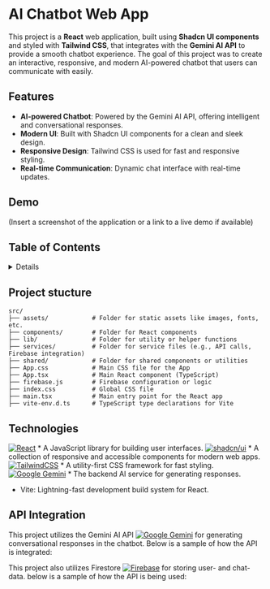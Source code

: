 # AI Chatbot Web App

This project is a **React** web application, built using **Shadcn UI components** and styled with **Tailwind CSS**, that integrates with the **Gemini AI API** to provide a smooth chatbot experience. The goal of this project was to create an interactive, responsive, and modern AI-powered chatbot that users can communicate with easily.

## Features

- **AI-powered Chatbot**: Powered by the Gemini AI API, offering intelligent and conversational responses.
- **Modern UI**: Built with Shadcn UI components for a clean and sleek design.
- **Responsive Design**: Tailwind CSS is used for fast and responsive styling.
- **Real-time Communication**: Dynamic chat interface with real-time updates.

## Demo

(Insert a screenshot of the application or a link to a live demo if available)

## Table of Contents

<details>
  <ol>
    <li>
      <a href="#about-the-project">About The Project</a>
      <ul>
        <li><a href="#built-with">Built With</a></li>
      </ul>
    </li>
    <li>
      <a href="#getting-started">Getting Started</a>
      <ul>
        <li><a href="#prerequisites">Prerequisites</a></li>
        <li><a href="#installation">Installation</a></li>
      </ul>
    </li>
    <li><a href="#usage">Usage</a></li>
    <li><a href="#roadmap">Roadmap</a></li>
    <li><a href="#contributing">Contributing</a></li>
    <li><a href="#license">License</a></li>
    <li><a href="#contact">Contact</a></li>
    <li><a href="#acknowledgments">Acknowledgments</a></li>
  </ol>
</details>

## Project stucture 
```
src/
├── assets/            # Folder for static assets like images, fonts, etc.
├── components/        # Folder for React components
├── lib/               # Folder for utility or helper functions
├── services/          # Folder for service files (e.g., API calls, Firebase integration)
├── shared/            # Folder for shared components or utilities
├── App.css            # Main CSS file for the App
├── App.tsx            # Main React component (TypeScript)
├── firebase.js        # Firebase configuration or logic
├── index.css          # Global CSS file
├── main.tsx           # Main entry point for the React app
├── vite-env.d.ts      # TypeScript type declarations for Vite
```

## Technologies
[![React](https://img.shields.io/badge/React-%2320232a.svg?logo=react&logoColor=%2361DAFB)](#) * A JavaScript library for building user interfaces.
[![shadcn/ui](https://img.shields.io/badge/shadcn%2Fui-000?logo=shadcnui&logoColor=fff)](#) * A collection of responsive and accessible components for modern web apps.
[![TailwindCSS](https://img.shields.io/badge/Tailwind%20CSS-%2338B2AC.svg?logo=tailwind-css&logoColor=white)](#) * A utility-first CSS framework for fast styling.
 [![Google Gemini](https://img.shields.io/badge/Google%20Gemini-886FBF?logo=googlegemini&logoColor=fff)](#) * The backend AI service for generating responses.
* Vite: Lightning-fast development build system for React.

## API Integration
This project utilizes the Gemini AI API [![Google Gemini](https://img.shields.io/badge/Google%20Gemini-886FBF?logo=googlegemini&logoColor=fff)](#) for generating conversational responses in the chatbot. Below is a sample of how the API is integrated:

This project also utilizes Firestore [![Firebase](https://img.shields.io/badge/Firebase-039BE5?logo=Firebase&logoColor=white)](#)
 for storing user- and chat-data. below is a sample of how the API is being used:


[React.js]: https://img.shields.io/badge/React-20232A?style=for-the-badge&logo=react&logoColor=61DAFB
[React-url]: https://reactjs.org/
[Shadcn]: https://img.shields.io/badge/shadcn/ui-000000?style=for-the-badge&logo=shadcn/ui&logoColor=white
[Shadcn-url]: https://ui.shadcn.com/
[Tailwindcss]: https://img.shields.io/badge/Tailwind_CSS-grey?style=for-the-badge&logo=tailwind-css&logoColor=38B2AC
[Tailwind-url]: https://tailwindcss.com


   
